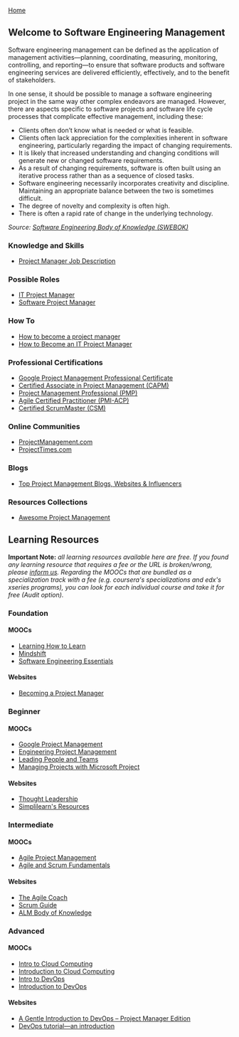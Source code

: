 [Home](index.md)
## Welcome to Software Engineering Management

Software engineering management can be defined as the application of management activities—planning, coordinating, measuring, monitoring, controlling, and reporting—to ensure that software products and software engineering services are delivered efficiently, effectively, and to the benefit of stakeholders.

In one sense, it should be possible to manage a software engineering project in the same way other complex endeavors are managed. However, there are aspects specific to software projects and software life cycle processes that complicate effective management, including these:
- Clients often don’t know what is needed or what is feasible.
- Clients often lack appreciation for the complexities inherent in software engineering, particularly regarding the impact of changing requirements.
- It is likely that increased understanding and changing conditions will generate new or changed software requirements.
- As a result of changing requirements, software is often built using an iterative process rather than as a sequence of closed tasks.
- Software engineering necessarily incorporates creativity and discipline. Maintaining an appropriate balance between the two is sometimes difficult.
- The degree of novelty and complexity is often high.
- There is often a rapid rate of change in the underlying technology.

*Source: [Software Engineering Body of Knowledge (SWEBOK)](https://www.computer.org/education/bodies-of-knowledge/software-engineering)*

### Knowledge and Skills

- [Project Manager Job Description](https://business.linkedin.com/talent-solutions/job-descriptions/project-manager#)

### Possible Roles

- [IT Project Manager](https://www.wrike.com/project-management-guide/faq/what-is-an-it-project-manager/)
- [Software Project Manager](https://project-management.com/project-manager-roles-responsibilities-software-projects/)

### How To

- [How to become a project manager](https://www.teamwork.com/project-management-guide/how-to-become-a-project-manager/)
- [How to Become an IT Project Manager](https://www.projectmanager.com/training/become-it-project-manager)

### Professional Certifications

- [Google Project Management Professional Certificate](https://www.coursera.org/professional-certificates/google-project-management)
- [Certified Associate in Project Management (CAPM)](https://www.pmi.org/certifications/types/certified-associate-capm)
- [Project Management Professional (PMP)](https://www.pmi.org/certifications/types/project-management-pmp)
- [Agile Certified Practitioner (PMI-ACP)](https://www.pmi.org/certifications/types/agile-acp)
- [Certified ScrumMaster (CSM)](https://www.scrumalliance.org/get-certified/scrum-master-track/certified-scrummaster)

### Online Communities

- [ProjectManagement.com](https://www.projectmanagement.com/)
- [ProjectTimes.com](https://www.projecttimes.com/)

### Blogs

- [Top Project Management Blogs, Websites & Influencers](https://blog.feedspot.com/project_management_blog/)

### Resources Collections

- [Awesome Project Management](https://github.com/shahedbd/awesome-project-management)

## Learning Resources

**Important Note:** *all learning resources available here are free. If you found any learning resource that requires a fee or the URL is broken/wrong, please [inform us](https://github.com/ayshahrah/seg/issues). Regarding the MOOCs that are bundled as a specialization track with a fee (e.g. coursera's specializations and edx's xseries programs), you can look for each individual course and take it for free (Audit option).*

### Foundation

#### MOOCs

- [Learning How to Learn](https://www.coursera.org/learn/learning-how-to-learn)
- [Mindshift](https://www.coursera.org/learn/mindshift)
- [Software Engineering Essentials](https://www.edx.org/course/software-engineering-essentials)

#### Websites

- [Becoming a Project Manager](https://www.paymoapp.com/blog/the-complete-project-manager-guide/)

### Beginner

#### MOOCs

- [Google Project Management](https://www.coursera.org/professional-certificates/google-project-management)
- [Engineering Project Management](https://www.coursera.org/specializations/engineering-project-management)
- [Leading People and Teams](https://www.coursera.org/specializations/leading-teams)
- [Managing Projects with Microsoft Project](https://www.edx.org/course/managing-projects-microsoft-project-microsoft-cld213x-0)

#### Websites

- [Thought Leadership](https://www.pmi.org/learning/thought-leadership)
- [Simplilearn's Resources](https://www.simplilearn.com/resources/project-management)

### Intermediate

#### MOOCs

- [Agile Project Management](https://www.edx.org/professional-certificate/umd-usmx-agile-project-management)
- [Agile and Scrum Fundamentals](https://www.edx.org/course/agile-and-scrum-fundamentals)

#### Websites

- [The Agile Coach](https://www.atlassian.com/agile)
- [Scrum Guide](http://www.scrumguides.org/)
- [ALM Body of Knowledge](http://www.almbok.com/start)

### Advanced

#### MOOCs

- [Intro to Cloud Computing](https://www.udacity.com/course/intro-to-cloud-computing--ud080)
- [Introduction to Cloud Computing](https://www.coursera.org/learn/introduction-to-cloud)
- [Intro to DevOps](https://www.udacity.com/course/intro-to-devops--ud611)
- [Introduction to DevOps](https://www.coursera.org/learn/intro-to-devops)

#### Websites

- [A Gentle Introduction to DevOps – Project Manager Edition](https://www.agilealliance.org/resources/sessions/a-gentle-introduction-to-devops-project-manager-edition/)
- [DevOps tutorial—an introduction](https://azure.microsoft.com/en-us/overview/devops-tutorial/)

